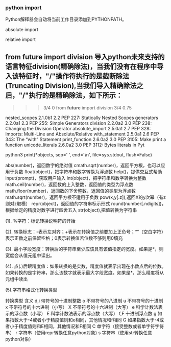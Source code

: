 ### python import

Python解释器会自动将当前工作目录添加到PYTHONPATH。

absolute import

relative import


from __future__ import division
导入python未来支持的语言特征division(精确除法)，当我们没有在程序中导入该特征时，"/"操作符执行的是截断除法(Truncating Division),当我们导入精确除法之后，"/"执行的是精确除法，如下所示：
---------------------------------------------------------------------------------------------
>>> 3/4
0
>>> from __future__ import division
>>> 3/4
0.75


nested_scopes	2.1.0b1	2.2	PEP 227: Statically Nested Scopes
generators	2.2.0a1	2.3	PEP 255: Simple Generators
division	2.2.0a2	3.0	PEP 238: Changing the Division Operator
absolute_import	2.5.0a1	2.7	PEP 328: Imports: Multi-Line and Absolute/Relative
with_statement	2.5.0a1	2.6	PEP 343: The “with” Statement
print_function	2.6.0a2	3.0	PEP 3105: Make print a function
unicode_literals	2.6.0a2	3.0	PEP 3112: Bytes literals in Pyt

python3 
print(*objects, sep=' ', end='\n', file=sys.stdout, flush=False)

abs(number)，返回数字的绝对值
cmath.sqrt(number)，返回平方根，也可以应用于负数
float(object)，把字符串和数字转换为浮点数
help()，提供交互式帮助
input(prompt)，获取用户输入
int(object)，把字符串和数字转换为整数
math.ceil(number)，返回数的上入整数，返回值的类型为浮点数
math.floor(number)，返回数的下舍整数，返回值的类型为浮点数
math.sqrt(number)，返回平方根不适用于负数
pow(x,y[.z]),返回X的y次幂（有z则对z取模）
repr(object)，返回值的字符串标示形式
round(number[.ndigits])，根据给定的精度对数字进行四舍五入
str(object),把值转换为字符串

(1). %字符：标记转换说明符的开始

(2). 转换标志：-表示左对齐；+表示在转换值之前要加上正负号；“”（空白字符）表示正数之前保留空格；0表示转换值若位数不够则用0填充

(3). 最小字段宽度：转换后的字符串至少应该具有该值指定的宽度。如果是*，则宽度会从值元组中读出。

(4). 点(.)后跟精度值：如果转换的是实数，精度值就表示出现在小数点后的位数。如果转换的是字符串，那么该数字就表示最大字段宽度。如果是*，那么精度将从元组中读出

(5).字符串格式化转换类型

转换类型          含义
d,i                 带符号的十进制整数
o                   不带符号的八进制
u                   不带符号的十进制
x                    不带符号的十六进制（小写）
X                   不带符号的十六进制（大写）
e                   科学计数法表示的浮点数（小写）
E                   科学计数法表示的浮点数（大写）
f,F                 十进制浮点数
g                   如果指数大于-4或者小于精度值则和e相同，其他情况和f相同
G                  如果指数大于-4或者小于精度值则和E相同，其他情况和F相同
C                  单字符（接受整数或者单字符字符串）
r                    字符串（使用repr转换任意python对象)
s                   字符串（使用str转换任意python对象）